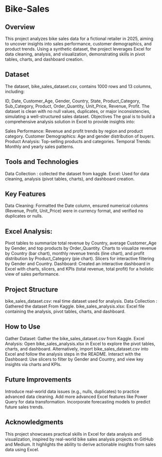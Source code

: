 # Bike-Sales

## Overview
This project analyzes bike sales data for a fictional retailer in 2025, aiming to uncover insights into sales performance, customer demographics, and product trends. Using a synthetic dataset, the project leverages Excel for data cleaning, analysis, and visualization, demonstrating skills in pivot tables, charts, and dashboard creation.

## Dataset
The dataset, bike_sales_dataset.csv, contains 1000 rows and 13 columns, including:

ID, Date, Customer_Age, Gender, Country, State, Product_Category, Sub_Category, Product, Order_Quantity, Unit_Price, Revenue, Profit.
The dataset is clean with no null values, duplicates, or major inconsistencies, simulating a well-structured sales dataset.
Objectives
The goal is to build a comprehensive analysis solution in Excel to provide insights into:

Sales Performance: Revenue and profit trends by region and product category.
Customer Demographics: Age and gender distribution of buyers.
Product Analysis: Top-selling products and categories.
Temporal Trends: Monthly and yearly sales patterns.

## Tools and Technologies
Data Collection : collected the dataset from kaggle.
Excel: Used for data cleaning, analysis (pivot tables, charts), and dashboard creation.

## Key Features
Data Cleaning: Formatted the Date column, ensured numerical columns (Revenue, Profit, Unit_Price) were in currency format, and verified no duplicates or nulls.

## Excel Analysis:
Pivot tables to summarize total revenue by Country, average Customer_Age by Gender, and top products by Order_Quantity.
Charts to visualize revenue by Country (bar chart), monthly revenue trends (line chart), and profit distribution by Product_Category (pie chart).
Slicers for interactive filtering by Gender and Country.
Dashboard: Created an interactive dashboard in Excel with charts, slicers, and KPIs (total revenue, total profit) for a holistic view of sales performance.

## Project Structure
bike_sales_dataset.csv: real time dataset used for analysis.
Data Collection : Gathered the dataset From Kaggle.
bike_sales_analysis.xlsx: Excel file containing the analysis, pivot tables, charts, and dashboard.

## How to Use
Gather Dataset: Gather the  bike_sales_dataset.csv from Kaggle.
Excel Analysis: Open bike_sales_analysis.xlsx in Excel to explore the pivot tables, charts, and dashboard.
Alternatively, import bike_sales_dataset.csv into Excel and follow the analysis steps in the README.
Interact with the Dashboard: Use slicers to filter by Gender and Country, and view key insights via charts and KPIs.

## Future Improvements
Introduce real-world data issues (e.g., nulls, duplicates) to practice advanced data cleaning.
Add more advanced Excel features like Power Query for data transformation.
Incorporate forecasting models to predict future sales trends.

## Acknowledgments
This project showcases practical skills in Excel for data analysis and visualization, inspired by real-world bike sales analysis projects on GitHub and Medium. It highlights the ability to derive actionable insights from sales data using Excel.
